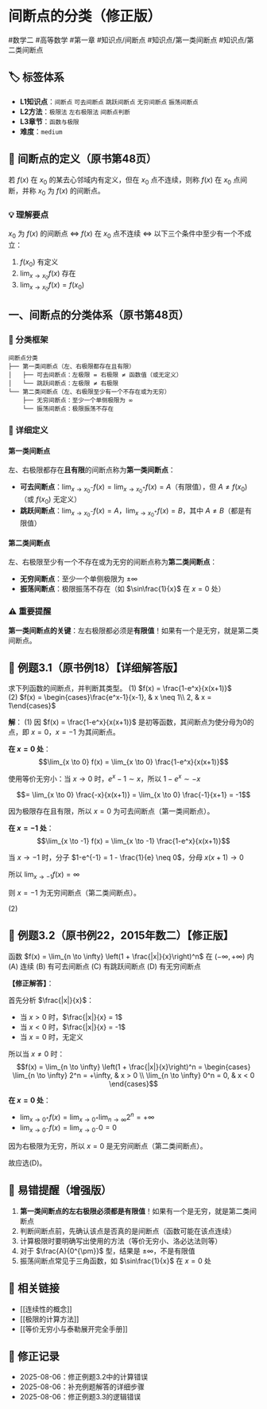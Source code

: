 # 间断点的分类（修正版）

#数学二 #高等数学 #第一章 #知识点/间断点 #知识点/第一类间断点 #知识点/第二类间断点

## 🏷️ 标签体系
- **L1知识点**：`间断点` `可去间断点` `跳跃间断点` `无穷间断点` `振荡间断点`
- **L2方法**：`极限法` `左右极限法` `间断点判断`
- **L3章节**：`函数与极限`
- **难度**：`medium`

## 📖 间断点的定义（原书第48页）

若 $f(x)$ 在 $x_0$ 的某去心邻域内有定义，但在 $x_0$ 点不连续，则称 $f(x)$ 在 $x_0$ 点间断，并称 $x_0$ 为 $f(x)$ 的间断点。

### 💡 理解要点
$x_0$ 为 $f(x)$ 的间断点 $\Leftrightarrow$ $f(x)$ 在 $x_0$ 点不连续 $\Leftrightarrow$ 以下三个条件中至少有一个不成立：
1. $f(x_0)$ 有定义
2. $\lim_{x \to x_0} f(x)$ 存在
3. $\lim_{x \to x_0} f(x) = f(x_0)$

## 一、间断点的分类体系（原书第48页）

### 🔑 分类框架
```
间断点分类
├── 第一类间断点（左、右极限都存在且有限）
│   ├── 可去间断点：左极限 = 右极限 ≠ 函数值（或无定义）
│   └── 跳跃间断点：左极限 ≠ 右极限
└── 第二类间断点（左、右极限至少有一个不存在或为无穷）
    ├── 无穷间断点：至少一个单侧极限为 ∞
    └── 振荡间断点：极限振荡不存在
```

### 📖 详细定义

#### 第一类间断点
左、右极限都存在**且有限**的间断点称为**第一类间断点**：
- **可去间断点**：$\lim_{x \to x_0^-} f(x) = \lim_{x \to x_0^+} f(x) = A$（有限值），但 $A \neq f(x_0)$（或 $f(x_0)$ 无定义）
- **跳跃间断点**：$\lim_{x \to x_0^-} f(x) = A$，$\lim_{x \to x_0^+} f(x) = B$，其中 $A \neq B$（都是有限值）

#### 第二类间断点
左、右极限至少有一个不存在或为无穷的间断点称为**第二类间断点**：
- **无穷间断点**：至少一个单侧极限为 $\pm\infty$
- **振荡间断点**：极限振荡不存在（如 $\sin\frac{1}{x}$ 在 $x=0$ 处）

### ⚠️ 重要提醒
**第一类间断点的关键**：左右极限都必须是**有限值**！如果有一个是无穷，就是第二类间断点。

## 📐 例题3.1（原书例18）【详细解答版】
求下列函数的间断点，并判断其类型。
(1) $f(x) = \frac{1-e^x}{x(x+1)}$  
(2) $f(x) = \begin{cases}\frac{e^x-1}{x-1}, & x \neq 1\\ 2, & x = 1\end{cases}$

**解**：
(1) 因 $f(x) = \frac{1-e^x}{x(x+1)}$ 是初等函数，其间断点为使分母为0的点，即 $x = 0$，$x = -1$ 为其间断点。

**在 $x = 0$ 处**：
$$\lim_{x \to 0} f(x) = \lim_{x \to 0} \frac{1-e^x}{x(x+1)}$$

使用等价无穷小：当 $x \to 0$ 时，$e^x - 1 \sim x$，所以 $1 - e^x \sim -x$

$$= \lim_{x \to 0} \frac{-x}{x(x+1)} = \lim_{x \to 0} \frac{-1}{x+1} = -1$$

因为极限存在且有限，所以 $x = 0$ 为可去间断点（第一类间断点）。

**在 $x = -1$ 处**：
$$\lim_{x \to -1} f(x) = \lim_{x \to -1} \frac{1-e^x}{x(x+1)}$$

当 $x \to -1$ 时，分子 $1-e^{-1} = 1 - \frac{1}{e} \neq 0$，分母 $x(x+1) \to 0$

所以 $\lim_{x \to -1} f(x) = \infty$

则 $x = -1$ 为无穷间断点（第二类间断点）。

(2) 


## 📐 例题3.2（原书例22，2015年数二）【修正版】
函数 $f(x) = \lim_{n \to \infty} \left(1 + \frac{|x|}{x}\right)^n$ 在 $(-\infty, +\infty)$ 内
(A) 连续  (B) 有可去间断点  (C) 有跳跃间断点  (D) 有无穷间断点

**【修正解答】**：

首先分析 $\frac{|x|}{x}$：
- 当 $x > 0$ 时，$\frac{|x|}{x} = 1$
- 当 $x < 0$ 时，$\frac{|x|}{x} = -1$
- 当 $x = 0$ 时，无定义

所以当 $x \neq 0$ 时：
$$f(x) = \lim_{n \to \infty} \left(1 + \frac{|x|}{x}\right)^n = \begin{cases}
\lim_{n \to \infty} 2^n = +\infty, & x > 0 \\
\lim_{n \to \infty} 0^n = 0, & x < 0
\end{cases}$$

**在 $x = 0$ 处**：
- $\lim_{x \to 0^+} f(x) = \lim_{x \to 0^+} \lim_{n \to \infty} 2^n = +\infty$
- $\lim_{x \to 0^-} f(x) = \lim_{x \to 0^-} 0 = 0$

因为右极限为无穷，所以 $x = 0$ 是无穷间断点（第二类间断点）。

故应选(D)。

## 🎯 易错提醒（增强版）
1. **第一类间断点的左右极限必须都是有限值**！如果有一个是无穷，就是第二类间断点
2. 判断间断点前，先确认该点是否真的是间断点（函数可能在该点连续）
3. 计算极限时要明确写出使用的方法（等价无穷小、洛必达法则等）
4. 对于 $\frac{A}{0^{\pm}}$ 型，结果是 $\pm\infty$，不是有限值
5. 振荡间断点常见于三角函数，如 $\sin\frac{1}{x}$ 在 $x=0$ 处

## 🔗 相关链接
- [[连续性的概念]]
- [[极限的计算方法]]
- [[等价无穷小与泰勒展开完全手册]]

## 📝 修正记录
- 2025-08-06：修正例题3.2中的计算错误
- 2025-08-06：补充例题解答的详细步骤
- 2025-08-06：修正例题3.3的逻辑错误